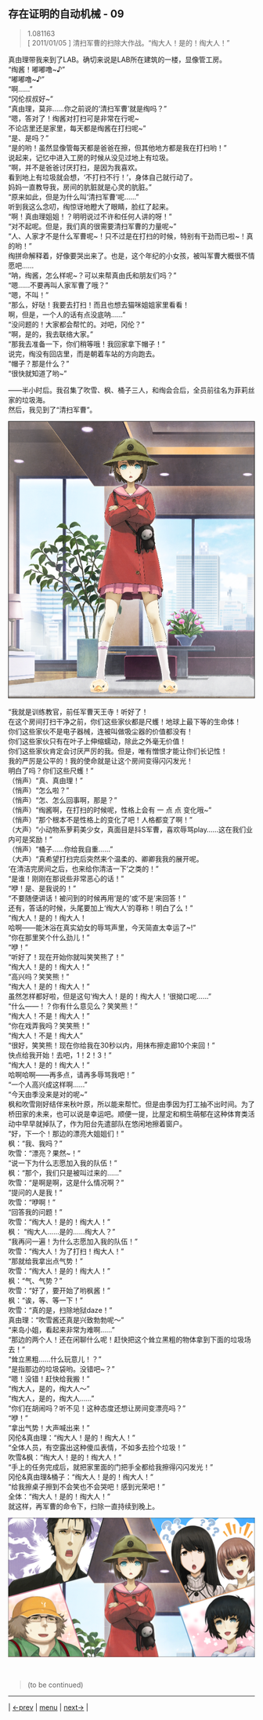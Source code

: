 ## 存在证明的自动机械 - 09
> 1.081163  
> [ 2011/01/05 ] 清扫军曹的扫除大作战。“绹大人！是的！绹大人！”  

真由理带我来到了LAB。确切来说是LAB所在建筑的一楼，显像管工房。  
“绹酱！嘟嘟噜~♪”  
“嘟嘟噜~♪”  
“啊……”  
“冈伦叔叔好~”  
“真由理，莫非……你之前说的‘清扫军曹’就是绹吗？”  
“嗯，答对了！绹酱对打扫可是非常在行呢~  
 不论店里还是家里，每天都是绹酱在打扫呢~”  
“是、是吗？”  
“是的哟！虽然显像管每天都是爸爸在擦，但其他地方都是我在打扫哟！”  
说起来，记忆中进入工房的时候从没见过地上有垃圾。  
“啊，并不是爸爸讨厌打扫，是因为我喜欢。  
 看到地上有垃圾就会想，‘不打扫不行！’，身体自己就行动了。  
 妈妈一直教导我，房间的肮脏就是心灵的肮脏。”  
“原来如此，但是为什么叫‘清扫军曹’呢……”  
听到我这么念叨，绹惊讶地瞪大了眼睛，脸红了起来。  
“啊！真由理姐姐！？明明说过不许和任何人讲的呀！”  
“对不起呢。但是，我们真的很需要清扫军曹的力量呢~”  
“人、人家才不是什么军曹呢~！只不过是在打扫的时候，特别有干劲而已啦~！真的哟！”  
绹拼命解释着，好像要哭出来了。也是，这个年纪的小女孩，被叫军曹大概很不情愿吧……  
“呐，绹酱，怎么样呢~？可以来帮真由氏和朋友们吗？”  
“嗯……不要再叫人家军曹了哦？”  
“嗯，不叫！”  
“那么，好哒！我要去打扫！而且也想去猫咪姐姐家里看看！  
 啊，但是，一个人的话有点没底呐……”  
“没问题的！大家都会帮忙的。对吧，冈伦？”  
“啊，是的，我去联络大家。”  
“那我去准备一下，你们稍等哦！我回家拿下帽子！”  
说完，绹没有回店里，而是朝着车站的方向跑去。  
“帽子？那是什么？”  
“很快就知道了哟~”  

——半小时后。我召集了吹雪、枫、桶子三人，和绹会合后，全员前往名为菲莉丝家的垃圾海。  
然后，我见到了“清扫军曹”。  

![](../img/0083-1.png)

“我就是训练教官，前任军曹天王寺！听好了！  
 在这个房间打扫干净之前，你们这些家伙都是尺蠖！地球上最下等的生命体！  
 你们这些家伙不是电子器械，连被叫做吸尘器的价值都没有！  
 你们这些家伙只有在叶子上伸缩蠕动，除此之外毫无价值！  
 你们这些家伙肯定会讨厌严厉的我。但是，唯有憎恨才能让你们长记性！  
 我的严厉是公平的！我的使命就是让这个房间变得闪闪发光！  
 明白了吗？你们这些尺蠖！”  
（悄声）“真、真由理！”  
（悄声）“怎么啦？”  
（悄声）“怎、怎么回事啊，那是？”  
（悄声）“绹酱啊，在打扫的时候呢，性格上会有 一 点 点 变化哦~”  
（悄声）“那个根本不是性格上的变化了吧！人格都变了啊！”  
（大声）“小动物系萝莉美少女，真面目是抖S军曹，喜欢辱骂play……这在我们业内可是奖励！”  
（悄声）“桶子……你给我自重……”  
（大声）“真希望打扫完后突然来个温柔的、卿卿我我的展开呢。  
 ‘在清洁完房间之后，也来给你清洁一下’之类的！”  
“是谁！刚刚在那说些非常恶心的话！”  
“咿！是、是我说的！”  
“不要随便讲话！被问到的时候再用‘是的’或‘不是’来回答！”  
 还有，答话的时候，头尾要加上‘绹大人’的尊称！明白了么！”  
“绹大人！是的！绹大人！  
 哈啊——能沐浴在真实幼女的辱骂声里，今天简直太幸运了~!”  
“你在那里笑个什么劲儿！”  
“咿！”  
“听好了！现在开始你就叫笑笑熊了！”  
“绹大人！是的！绹大人！”  
“高兴吗？笑笑熊！”  
“绹大人！是的！绹大人！”  
 虽然怎样都好啦，但是这句‘绹大人！是的！绹大人！’很拗口呢……”  
“什么——！？你有什么意见么？笑笑熊！”  
“绹大人！不是！绹大人！”  
“你在戏弄我吗？笑笑熊！”  
“绹大人！不是！绹大人”  
“很好，笑笑熊！现在你给我在30秒以内，用抹布擦走廊10个来回！”  
 快点给我开始！去吧，1！2！3！”  
“绹大人！是的！绹大人！”  
 哈啊哈啊——再多点，请再多辱骂我吧！”  
“一个人高兴成这样啊……”  
“今天由季没来是对的呢~”  
枫和吹雪刚好结伴来秋叶原，所以能来帮忙。但是由季因为打工抽不出时间。为了桥田家的未来，也可以说是幸运吧。顺便一提，比屋定和桐生萌郁在这种体育类活动中早早就掉队了，作为阳台先遣部队在悠闲地擦着窗户。  
“好，下一个！那边的漂亮大姐姐们！”  
枫：“我、我吗？”  
吹雪：“漂亮？果然~！”  
“说一下为什么志愿加入我的队伍！”  
枫：“那个，我们只是被叫过来的……”  
吹雪：“是啊是啊，这是什么情况啊？”  
“提问的人是我！”  
吹雪：“咿啊！”  
“回答我的问题！”  
吹雪：“绹大人！是的！绹大人！”  
枫：  “绹大人……是的……绹大人？”  
“我再问一遍！为什么志愿加入我的队伍！”  
吹雪：“绹大人！为了打扫！绹大人！”  
“那就给我拿出点气势！”  
吹雪：“绹大人！是的！绹大人！”  
枫：“气、气势？”  
吹雪：“好了，要开始了哟枫酱！”  
枫：“诶，等、等一下！”  
吹雪：“真的是，扫除地狱daze！”  
真由理：“吹雪酱还真是兴致勃勃呢～”  
“来岛小姐，看起来非常为难啊……”  
“那边的两个人！还在闲聊什么呢！赶快把这个耸立黑粗的物体拿到下面的垃圾场去！”  
“耸立黑粗……什么玩意儿！？”  
“是指那边的垃圾袋哟。没错吧~？”  
“嗯！没错！赶快给我搬！”  
“绹大人，是的，绹大人～”  
“绹大人，是的，绹大人……”  
“你们在胡闹吗？听不见！这种态度还想让房间变漂亮吗？”  
“咿！”  
“拿出气势！大声喊出来！”  
冈伦&真由理：“绹大人！是的！绹大人！”  
“全体人员，有空露出这种傻瓜表情，不如多去捡个垃圾！”  
吹雪&枫：“绹大人！是的！绹大人！”  
“手上的任务完成后，就把家里面的门把手全都给我擦得闪闪发光！”  
冈伦&真由理&桶子：“绹大人！是的！绹大人！”  
“给我擦桌子擦到不会笑也不会哭吧！感到光荣吧！”  
全体：“绹大人！是的！绹大人！”  
就这样，再军曹的命令下，扫除一直持续到晚上。  

![](../img/0083-2.png)


<br/>

> (to be continued)
---

| [←prev](./0082) | [menu](../) | [next→](./0084) |
